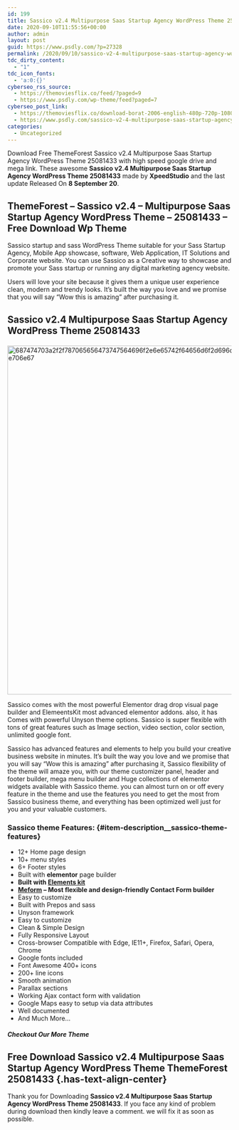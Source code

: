 ```yaml
---
id: 199
title: Sassico v2.4 Multipurpose Saas Startup Agency WordPress Theme 25081433
date: 2020-09-10T11:55:56+00:00
author: admin
layout: post
guid: https://www.psdly.com/?p=27328
permalink: /2020/09/10/sassico-v2-4-multipurpose-saas-startup-agency-wordpress-theme-25081433/
tdc_dirty_content:
  - "1"
tdc_icon_fonts:
  - 'a:0:{}'
cyberseo_rss_source:
  - https://themoviesflix.co/feed/?paged=9
  - https://www.psdly.com/wp-theme/feed?paged=7
cyberseo_post_link:
  - https://themoviesflix.co/download-borat-2006-english-480p-720p-1080p/
  - https://www.psdly.com/sassico-v2-4-multipurpose-saas-startup-agency-wordpress-theme-25081433
categories:
  - Uncategorized
---
```

Download Free ThemeForest Sassico v2.4 Multipurpose Saas Startup Agency WordPress Theme 25081433 with high speed google drive and mega link. These awesome&nbsp;**Sassico v2.4 Multipurpose Saas Startup Agency WordPress Theme 25081433**&nbsp;made by&nbsp;**XpeedStudio** and the last update Released On&nbsp;**8 September 20**.

## **ThemeForest – Sassico v2.4 – Multipurpose Saas Startup Agency WordPress Theme – 25081433 – Free Download Wp Theme**

Sassico startup and sass WordPress Theme suitable for your Sass Startup Agency, Mobile App showcase, software, Web Application, IT Solutions and Corporate website. You can use Sassico as a Creative way to showcase and promote your Sass startup or running any digital marketing agency website.

Users will love your site because it gives them a unique user experience clean, modern and trendy looks. It’s built the way you love and we promise that you will say “Wow this is amazing” after purchasing it.

## **Sassico v2.4 Multipurpose Saas Startup Agency WordPress Theme 25081433**<figure class="wp-block-image size-large is-resized">

<img loading="lazy" src="https://camo.envatousercontent.com/c06fd52ab40c46ddfe5f48963170d38292bc3377/687474703a2f2f787065656473747564696f2e6e65742f64656d6f2d696d616765732f7361737369636f2f7468656d65732d76696577732e706e67" alt="687474703a2f2f787065656473747564696f2e6e65742f64656d6f2d696d616765732f7361737369636f2f7468656d65732d76696577732e706e67" width="930" height="784" title="Sassico v2.4 Multipurpose Saas Startup Agency WordPress Theme 25081433 2" /> </figure> 

Sassico comes with the most powerful Elementor drag drop visual page builder and ElemeentsKit most advanced elementor addons. also, it has Comes with powerful Unyson theme options. Sassico is super flexible with tons of great features such as Image section, video section, color section, unlimited google font.

Sassico has advanced features and elements to help you build your creative business website in minutes. It’s built the way you love and we promise that you will say “Wow this is amazing” after purchasing it, Sassico flexibility of the theme will amaze you, with our theme customizer panel, header and footer builder, mega menu builder and Huge collections of elementor widgets available with Sassico theme. you can almost turn on or off every feature in the theme and use the features you need to get the most from Sassico business theme, and everything has been optimized well just for you and your valuable customers.

### Sassico theme Features: {#item-description__sassico-theme-features}

  * 12+ Home page design
  * 10+ menu styles
  * 6+ Footer styles
  * Built with&nbsp;**elementor**&nbsp;page builder
  * **Built with&nbsp;<a href="https://products.wpmet.com/elementskit/" rel="nofollow noopener noreferrer" target="_blank">Elements kit</a>**
  * **<a href="https://wordpress.org/plugins/metform/" rel="nofollow noopener noreferrer" target="_blank">Meform</a>&nbsp;– Most flexible and design-friendly Contact Form builder**
  * Easy to customize
  * Built with Prepos and sass
  * Unyson framework
  * Easy to customize
  * Clean & Simple Design
  * Fully Responsive Layout
  * Cross-browser Compatible with Edge, IE11+, Firefox, Safari, Opera, Chrome
  * Google fonts included
  * Font Awesome 400+ icons
  * 200+ line icons
  * Smooth animation
  * Parallax sections
  * Working Ajax contact form with validation
  * Google Maps easy to setup via data attributes
  * Well documented
  * And Much More…

##### **Checkout Our More Theme**

## **Free Download Sassico v2.4 Multipurpose Saas Startup Agency WordPress Theme ThemeForest 25081433** {.has-text-align-center}

Thank you for Downloading&nbsp;**Sassico v2.4 Multipurpose Saas Startup Agency WordPress Theme 25081433**. If you face any kind of problem during download then kindly leave a comment. we will fix it as soon as possible.